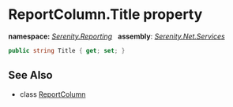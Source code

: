 # ReportColumn.Title property
**namespace:** *[Serenity.Reporting](../../README.md#serenity.reporting-namespace)*   **assembly**: *[Serenity.Net.Services](../../README.md)*

```csharp
public string Title { get; set; }
```

## See Also

* class [ReportColumn](../ReportColumn.md)